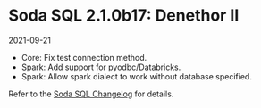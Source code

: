 # Soda SQL 2.1.0b17: Denethor II
2021-09-21


- Core: Fix test connection method.
- Spark: Add support for pyodbc/Databricks.
- Spark: Allow spark dialect to work without database specified.

Refer to the <a href="https://github.com/sodadata/soda-sql/blob/main/CHANGELOG.md" target="_blank">Soda SQL Changelog</a> for details.